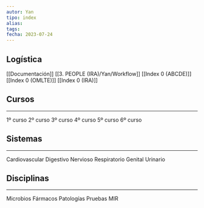 ```yaml
---
autor: Yan
tipo: index
alias:
tags: 
fecha: 2023-07-24
---
```


## Logística

[[Documentación]]
[[3. PEOPLE (IRA)/Yan/Workflow]]
[[Index 0 (ABCDE)]]
[[Index 0 (OMLTE)]]
[[Index 0 (IRA)]]

## Cursos
- - -
1º curso
2º curso
3º curso
4º curso
5º curso
6º curso

## Sistemas
- - -
Cardiovascular
Digestivo
Nervioso
Respiratorio
Genital
Urinario

## Disciplinas
- - -
Microbios
Fármacos
Patologías
Pruebas
MIR